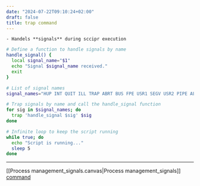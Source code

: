 ```yaml
---
date: "2024-07-22T09:10:24+02:00"
draft: false
title: trap command
---
```


    - Handels **signals** during sccipr execution 

``` bash
# Define a function to handle signals by name
handle_signal() {
  local signal_name="$1"
  echo "Signal $signal_name received."
  exit 
}

# List of signal names
signal_names="HUP INT QUIT ILL TRAP ABRT BUS FPE USR1 SEGV USR2 PIPE ALRM TERM"

# Trap signals by name and call the handle_signal function
for sig in $signal_names; do
  trap 'handle_signal $sig' $sig
done

# Infinite loop to keep the script running
while true; do
  echo "Script is running..."
  sleep 5
done
```

------------------------------------------------------------------------

\[\[Process management_signals.canvas\|Process management_signals\]\]
[command](/scriptss/command)
